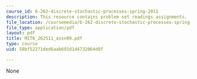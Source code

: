```yaml
---
course_id: 6-262-discrete-stochastic-processes-spring-2011
description: This resource contains problem set readings assignments.
file_location: /coursemedia/6-262-discrete-stochastic-processes-spring-2011/58bf52271ded6aab691d1d4732064d8f_MIT6_262S11_assn09.pdf
file_type: application/pdf
layout: pdf
title: MIT6_262S11_assn09.pdf
type: course
uid: 58bf52271ded6aab691d1d4732064d8f

---
```

None